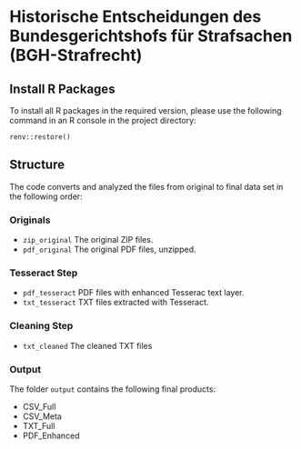 # Historische Entscheidungen des Bundesgerichtshofs für Strafsachen (BGH-Strafrecht)



## Install R Packages

To install all R packages in the required version, please use the following command in an R console in the project directory:

```
renv::restore()
```

## Structure

The code converts and analyzed the files from original to final data set in the following order:

### Originals

- `zip_original` The original ZIP files.
- `pdf_original` The original PDF files, unzipped.

### Tesseract Step

- `pdf_tesseract` PDF files with enhanced Tesserac text layer.
- `txt_tesseract` TXT files extracted with Tesseract.

### Cleaning Step

- `txt_cleaned` The cleaned TXT files

### Output

The folder `output` contains the following final products:

- CSV_Full
- CSV_Meta
- TXT_Full
- PDF_Enhanced
